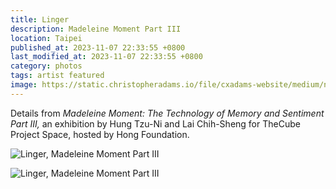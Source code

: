 ```yaml
---
title: Linger
description: Madeleine Moment Part III
location: Taipei
published_at: 2023-11-07 22:33:55 +0800
last_modified_at: 2023-11-07 22:33:55 +0800
category: photos
tags: artist featured
image: https://static.christopheradams.io/file/cxadams-website/medium/nextcloud/Photos/Albums/2023/20231006-1350_Taipei_HongFoundation/20231006-1350_Taipei_HongFoundation_L1000545-0.jpg
---
```


Details from *Madeleine Moment: The Technology of Memory and Sentiment Part III,*
an exhibition by Hung Tzu-Ni and Lai Chih-Sheng for TheCube Project Space,
hosted by Hong Foundation.

![Linger, Madeleine Moment Part III](https://static.christopheradams.io/file/cxadams-website/medium/nextcloud/Photos/Albums/2023/20231006-1350_Taipei_HongFoundation/20231006-1350_Taipei_HongFoundation_L1000541-0.jpg)

![Linger, Madeleine Moment Part III](https://static.christopheradams.io/file/cxadams-website/medium/nextcloud/Photos/Albums/2023/20231006-1350_Taipei_HongFoundation/20231006-1350_Taipei_HongFoundation_L1000549-0.jpg)
